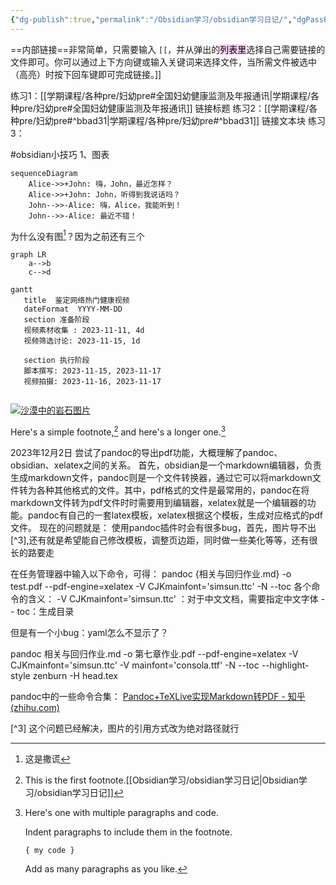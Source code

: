 ```yaml
---
{"dg-publish":true,"permalink":"/Obsidian学习/obsidian学习日记/","dgPassFrontmatter":true}
---
```



==内部链接==非常简单，只需要输入 `[[`，并从弹出的<mark style="background: #FFB8EBA6;">列表里</mark>选择自己需要链接的文件即可。你可以通过上下方向键或输入关键词来选择文件，当所需文件被选中（高亮）时按下回车键即可完成链接。]]

练习1：[[学期课程/各种pre/妇幼pre#全国妇幼健康监测及年报通讯\|学期课程/各种pre/妇幼pre#全国妇幼健康监测及年报通讯]] 链接标题
练习2：[[学期课程/各种pre/妇幼pre#^bbad31\|学期课程/各种pre/妇幼pre#^bbad31]]  链接文本块
练习3：

#obsidian小技巧
1、图表
```mermaid
sequenceDiagram
    Alice->>+John: 嗨，John，最近怎样？
    Alice->>+John: John，听得到我说话吗？
    John-->>-Alice: 嗨，Alice，我能听到！
    John-->>-Alice: 最近不错！
```
为什么没有图[^2]？因为之前还有三个
```mermaid 
graph LR 
	a-->b 
	c-->d 
```


```mermaid
gantt
   title  鉴定网络热门健康视频
   dateFormat  YYYY-MM-DD
   section 准备阶段
   视频素材收集 : 2023-11-11, 4d
   视频筛选讨论: 2023-11-15, 1d
   
   section 执行阶段
   脚本撰写: 2023-11-15, 2023-11-17
   视频拍摄: 2023-11-16, 2023-11-17
   
```


[![沙漠中的岩石图片](/assets/img/shiprock.jpg "Shiprock")](https://markdown.com.cn)

Here's a simple footnote,[^1] and here's a longer one.[^bignote]

[^1]: This is the first footnote.[[Obsidian学习/obsidian学习日记\|Obsidian学习/obsidian学习日记]]
[^bignote]: Here's one with multiple paragraphs and code.

    Indent paragraphs to include them in the footnote.

    `{ my code }`

    Add as many paragraphs as you like.
[^2]:这是撒谎






2023年12月2日
尝试了pandoc的导出pdf功能，大概理解了pandoc、obsidian、xelatex之间的关系。
首先，obsidian是一个markdown编辑器，负责生成markdown文件，pandoc则是一个文件转换器，通过它可以将markdown文件转为各种其他格式的文件。其中，pdf格式的文件是最常用的，pandoc在将markdown文件转为pdf文件时时需要用到编辑器，xelatex就是一个编辑器的功能。pandoc有自己的一套latex模板，xelatex根据这个模板，生成对应格式的pdf文件。
现在的问题就是：
使用pandoc插件时会有很多bug，首先，图片导不出[^3],还有就是希望能自己修改模板，调整页边距，同时做一些美化等等，还有很长的路要走

在任务管理器中输入以下命令，可得：
pandoc {相关与回归作业.md} -o test.pdf --pdf-engine=xelatex -V CJKmainfont='simsun.ttc' -N --toc
各个命令的含义：
-V CJKmainfont='simsun.ttc' ：对于中文文档，需要指定中文字体
-- toc：生成目录

但是有一个小bug：yaml怎么不显示了？

 pandoc 相关与回归作业.md -o 第七章作业.pdf --pdf-engine=xelatex -V CJKmainfont='simsun.ttc' -V mainfont='consola.ttf' -N --toc --highlight-style zenburn -H head.tex

pandoc中的一些命令合集：
[Pandoc+TeXLive实现Markdown转PDF - 知乎 (zhihu.com)](https://zhuanlan.zhihu.com/p/444440478)

[^3] 这个问题已经解决，图片的引用方式改为绝对路径就行


